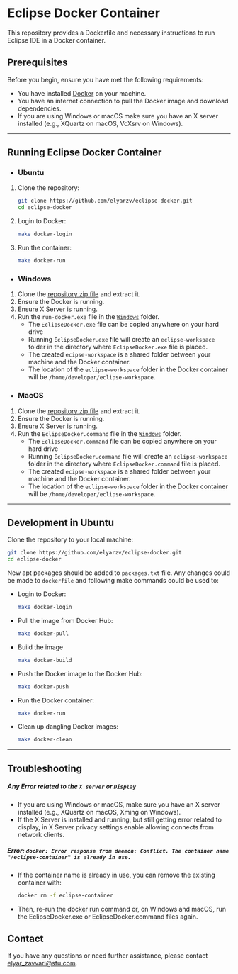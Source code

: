# Eclipse Docker Container

This repository provides a Dockerfile and necessary instructions to run Eclipse IDE in a Docker container.

## Prerequisites

Before you begin, ensure you have met the following requirements:

- You have installed [Docker](https://docs.docker.com/get-docker/) on your machine.
- You have an internet connection to pull the Docker image and download dependencies.
- If you are using Windows or macOS make sure you have an X server installed (e.g., XQuartz on macOS, VcXsrv on Windows).
---
## Running Eclipse Docker Container

- ### Ubuntu
1. Clone the repository:
    ```sh
    git clone https://github.com/elyarzv/eclipse-docker.git
    cd eclipse-docker
    ```
2. Login to Docker:
    ```sh
    make docker-login
    ```
3. Run the container:
    ```sh
    make docker-run
    ```
    

- ### Windows
1. Clone the [repository zip file](https://github.com/elyarzv/eclipse-docker/archive/refs/heads/main.zip) and extract it.
2. Ensure the Docker is running.
3. Ensure X Server is running.
4. Run the `run-docker.exe` file in the [`Windows`](https://github.com/elyarzv/eclipse-docker/tree/main/windows) folder.
    * The `EclipseDocker.exe` file can be copied anywhere on your hard drive
    * Running `EclipseDocker.exe` file will create an `eclipse-workspace` folder in the directory where `EclipseDocker.exe` file is placed.
    * The created `ecipse-workspace` is a shared folder between your machine and the Docker container. 
    * The location of the `eclipse-workspace` folder in the Docker container will be `/home/developer/eclipse-workspace`.

- ### MacOS
1. Clone the [repository zip file](https://github.com/elyarzv/eclipse-docker/archive/refs/heads/main.zip) and extract it.
2. Ensure the Docker is running.
3. Ensure X Server is running.
4. Run the `EclipseDocker.command` file in the [`Windows`](https://github.com/elyarzv/eclipse-docker/tree/main/windows) folder.
    * The `EclipseDocker.command` file can be copied anywhere on your hard drive
    * Running `EclipseDocker.command` file will create an `eclipse-workspace` folder in the directory where `EclipseDocker.command` file is placed.
    * The created `ecipse-workspace` is a shared folder between your machine and the Docker container. 
    * The location of the `eclipse-workspace` folder in the Docker container will be `/home/developer/eclipse-workspace`.

---
## Development in Ubuntu
Clone the repository to your local machine:
```sh
git clone https://github.com/elyarzv/eclipse-docker.git
cd eclipse-docker
```
New apt packages should be added to `packages.txt` file. Any changes could be made to `dockerfile` and following make commands could be used to:
- Login to Docker:
    ```sh
    make docker-login
    ```
- Pull the image from Docker Hub:
    ```sh
    make docker-pull
    ```
- Build the image
    ```sh
    make docker-build
    ```
- Push the Docker image to the Docker Hub:
    ```sh
    make docker-push
    ```
- Run the Docker container:
    ```sh
    make docker-run
    ```
- Clean up dangling Docker images:
    ```sh
    make docker-clean
    ```

---

## Troubleshooting

##### Any Error related to the `X server` or `Display`

- If you are using Windows or macOS, make sure you have an X server installed (e.g., XQuartz on macOS, Xming on Windows).
- If the X Server is installed and running, but still getting error related to display, in X Server privacy settings enable allowing connects from network clients.

##### Error: `docker: Error response from daemon: Conflict. The container name "/eclipse-container" is already in use.`

- If the container name is already in use, you can remove the existing container with:

    ```sh
    docker rm -f eclipse-container
    ```

- Then, re-run the docker run command or, on Windows and macOS, run the EclipseDocker.exe or EclipseDocker.command files again.


## Contact

If you have any questions or need further assistance, please contact [elyar_zavvari@sfu.com](mailto:elyar_zavvari@sfu.com).